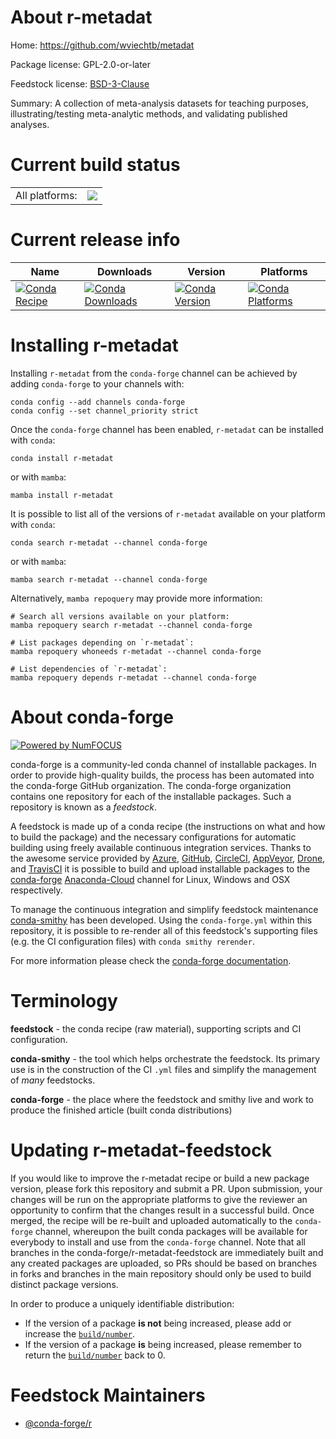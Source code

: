 About r-metadat
===============

Home: https://github.com/wviechtb/metadat

Package license: GPL-2.0-or-later

Feedstock license: [BSD-3-Clause](https://github.com/conda-forge/r-metadat-feedstock/blob/main/LICENSE.txt)

Summary: A collection of meta-analysis datasets for teaching purposes, illustrating/testing meta-analytic methods, and validating published analyses.

Current build status
====================


<table><tr><td>All platforms:</td>
    <td>
      <a href="https://dev.azure.com/conda-forge/feedstock-builds/_build/latest?definitionId=15992&branchName=main">
        <img src="https://dev.azure.com/conda-forge/feedstock-builds/_apis/build/status/r-metadat-feedstock?branchName=main">
      </a>
    </td>
  </tr>
</table>

Current release info
====================

| Name | Downloads | Version | Platforms |
| --- | --- | --- | --- |
| [![Conda Recipe](https://img.shields.io/badge/recipe-r--metadat-green.svg)](https://anaconda.org/conda-forge/r-metadat) | [![Conda Downloads](https://img.shields.io/conda/dn/conda-forge/r-metadat.svg)](https://anaconda.org/conda-forge/r-metadat) | [![Conda Version](https://img.shields.io/conda/vn/conda-forge/r-metadat.svg)](https://anaconda.org/conda-forge/r-metadat) | [![Conda Platforms](https://img.shields.io/conda/pn/conda-forge/r-metadat.svg)](https://anaconda.org/conda-forge/r-metadat) |

Installing r-metadat
====================

Installing `r-metadat` from the `conda-forge` channel can be achieved by adding `conda-forge` to your channels with:

```
conda config --add channels conda-forge
conda config --set channel_priority strict
```

Once the `conda-forge` channel has been enabled, `r-metadat` can be installed with `conda`:

```
conda install r-metadat
```

or with `mamba`:

```
mamba install r-metadat
```

It is possible to list all of the versions of `r-metadat` available on your platform with `conda`:

```
conda search r-metadat --channel conda-forge
```

or with `mamba`:

```
mamba search r-metadat --channel conda-forge
```

Alternatively, `mamba repoquery` may provide more information:

```
# Search all versions available on your platform:
mamba repoquery search r-metadat --channel conda-forge

# List packages depending on `r-metadat`:
mamba repoquery whoneeds r-metadat --channel conda-forge

# List dependencies of `r-metadat`:
mamba repoquery depends r-metadat --channel conda-forge
```


About conda-forge
=================

[![Powered by
NumFOCUS](https://img.shields.io/badge/powered%20by-NumFOCUS-orange.svg?style=flat&colorA=E1523D&colorB=007D8A)](https://numfocus.org)

conda-forge is a community-led conda channel of installable packages.
In order to provide high-quality builds, the process has been automated into the
conda-forge GitHub organization. The conda-forge organization contains one repository
for each of the installable packages. Such a repository is known as a *feedstock*.

A feedstock is made up of a conda recipe (the instructions on what and how to build
the package) and the necessary configurations for automatic building using freely
available continuous integration services. Thanks to the awesome service provided by
[Azure](https://azure.microsoft.com/en-us/services/devops/), [GitHub](https://github.com/),
[CircleCI](https://circleci.com/), [AppVeyor](https://www.appveyor.com/),
[Drone](https://cloud.drone.io/welcome), and [TravisCI](https://travis-ci.com/)
it is possible to build and upload installable packages to the
[conda-forge](https://anaconda.org/conda-forge) [Anaconda-Cloud](https://anaconda.org/)
channel for Linux, Windows and OSX respectively.

To manage the continuous integration and simplify feedstock maintenance
[conda-smithy](https://github.com/conda-forge/conda-smithy) has been developed.
Using the ``conda-forge.yml`` within this repository, it is possible to re-render all of
this feedstock's supporting files (e.g. the CI configuration files) with ``conda smithy rerender``.

For more information please check the [conda-forge documentation](https://conda-forge.org/docs/).

Terminology
===========

**feedstock** - the conda recipe (raw material), supporting scripts and CI configuration.

**conda-smithy** - the tool which helps orchestrate the feedstock.
                   Its primary use is in the construction of the CI ``.yml`` files
                   and simplify the management of *many* feedstocks.

**conda-forge** - the place where the feedstock and smithy live and work to
                  produce the finished article (built conda distributions)


Updating r-metadat-feedstock
============================

If you would like to improve the r-metadat recipe or build a new
package version, please fork this repository and submit a PR. Upon submission,
your changes will be run on the appropriate platforms to give the reviewer an
opportunity to confirm that the changes result in a successful build. Once
merged, the recipe will be re-built and uploaded automatically to the
`conda-forge` channel, whereupon the built conda packages will be available for
everybody to install and use from the `conda-forge` channel.
Note that all branches in the conda-forge/r-metadat-feedstock are
immediately built and any created packages are uploaded, so PRs should be based
on branches in forks and branches in the main repository should only be used to
build distinct package versions.

In order to produce a uniquely identifiable distribution:
 * If the version of a package **is not** being increased, please add or increase
   the [``build/number``](https://docs.conda.io/projects/conda-build/en/latest/resources/define-metadata.html#build-number-and-string).
 * If the version of a package **is** being increased, please remember to return
   the [``build/number``](https://docs.conda.io/projects/conda-build/en/latest/resources/define-metadata.html#build-number-and-string)
   back to 0.

Feedstock Maintainers
=====================

* [@conda-forge/r](https://github.com/conda-forge/r/)


